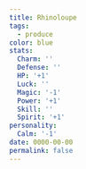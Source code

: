 ```yaml
---
title: Rhinoloupe
tags:
  - produce
color: blue
stats:
  Charm: ''
  Defense: ''
  HP: '+1'
  Luck: ''
  Magic: '-1'
  Power: '+1'
  Skill: ''
  Spirit: '+1'
personality:
  Calm: '-1'
date: 0000-00-00
permalink: false
---
```

